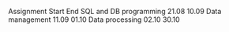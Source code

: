 Assignment 	            Start 	End
SQL and DB programming 	21.08 	10.09
Data management 	    11.09 	01.10
Data processing 	    02.10 	30.10

